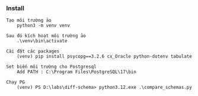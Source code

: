 ### Install 
    Tạo môi trường ảo 
        python3 -m venv venv
    
    Sau đó kích hoạt môi trường ảo
        .\venv\bin\activate
    
    Cài đặt các packages
        (venv) pip install psycopg==3.2.6 cx_Oracle python-dotenv tabulate

    Set biến môi trường cho Postgresql
        Add PATH : C:\Program Files\PostgreSQL\17\bin
            
    Chạy PG
        (venv) PS D:\labs\diff-schema> python3.12.exe .\compare_schemas.py